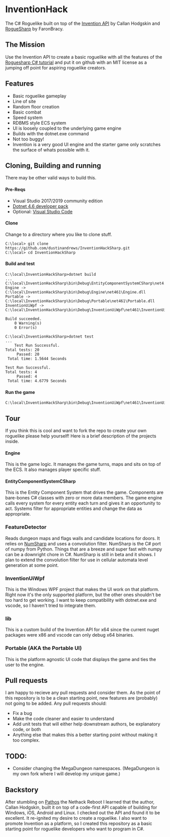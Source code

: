 # InventionHack
The C# Roguelike built on top of the [Invention API](https://gitlab.com/hodgskin-callan/Invention)  by Callan Hodgskin and [RogueSharp](https://github.com/FaronBracy/RogueSharp) by FaronBracy.
## The Mission
Use the Invention API to create a basic roguelike with all the features of the [Roguesharp C# tutorial](https://roguesharp.wordpress.com/) and put it on github with an MIT license as a jumping off point for aspiring roguelike creators.

## Features

 - Basic roguelike gameplay
 - Line of site
 - Random floor creation
 - Basic combat
 - Speed system
 - RDBMS style ECS system
 - UI is loosely coupled to the underlying game engine
 - Builds with the dotnet.exe command
 - Not too buggy!
 - Invention is a very good UI engine and the starter game only scratches the surface of whats possible with it.

## Cloning, Building and running
There may be other valid ways to build this.
#### Pre-Reqs

 - Visual Studio 2017/2019 community edition
 - [Dotnet 4.6 developer pack](https://www.microsoft.com/en-us/download/details.aspx?id=53321)
 - Optional: [Visual Studio Code](https://code.visualstudio.com/)

#### Clone

Change to a directory where you like to clone stuff.

    C:\local> git clone https://github.com/dustinandrews/InventionHackSharp.git
    C:\local> cd InventionHackSharp
    
    
#### Build and test
    C:\local\InventionHackSharp>dotnet build
    ...
    C:\local\InventionHackSharp\bin\Debug\EntityComponentSystemCSharp\net4.6.1\EntityComponentSystemCSharp.dll
    Engine -> C:\local\InventionHackSharp\bin\Debug\Engine\net461\Engine.dll
    Portable -> C:\local\InventionHackSharp\bin\Debug\Portable\net461\Portable.dll
    InventionUiWpf -> C:\local\InventionHackSharp\bin\Debug\InventionUiWpf\net461\InventionUiWpf.exe
    
    Build succeeded.
        0 Warning(s)
        0 Error(s)
        
    C:\local\InventionHackSharp>dotnet test
    ...
        Test Run Successful.
    Total tests: 20
         Passed: 20
     Total time: 1.5644 Seconds
    
    Test Run Successful.
    Total tests: 4
         Passed: 4
     Total time: 4.6779 Seconds
     
#### Run the game
    C:\local\InventionHackSharp\bin\Debug\InventionUiWpf\net461\InventionUiWpf.exe

## Tour
If you think this is cool and want to fork the repo to create your own roguelike please help yourself! Here is a brief description of the projects inside.
#### Engine
This is the game logic. It manages the game turns, maps and sits on top of the ECS. It also manages player specific stuff.
#### EntityComponentSystemCSharp
This is the Entity Component System that drives the game. Components are bare-bones C# classes with zero or more data members. The game engine calls every system for every entity each turn and gives it an opportunity to act. Systems filter for appropriate entities and change the data as appropriate.

### FeatureDetector
Reads dungeon maps and flags walls and candidate locations for doors. It relies on [NumSharp](https://github.com/SciSharp/NumSharp) and uses a convolution filter. NumSharp is the C# port of numpy from Python. Things that are a breeze and super fast with numpy can be a downright chore in C#. NumSharp is still in beta and it shows. I plan to extend the convolution filter for use in cellular automata level generation at some point.

### InventionUiWpf
This is the Windows WPF project that makes the UI work on that platform. Right now it's the only supported platform, but the other ones shouldn't be too hard to get working. I want to keep compatibility with dotnet.exe and vscode, so I haven't tried to integrate them.

### lib
This is a custom build of the Invention API for x64 since the current nuget packages were x86 and vscode can only debug x64 binaries.
### Portable (AKA the Portable UI)
This is the platform agnostic UI code that displays the game and ties the user to the engine.

## Pull requests
I am happy to recieve any pull requests and consider them. As the point of this repository is to be a clean starting point, new features are (probably) not going to be added. Any pull requests should:

 - Fix a bug
 - Make the code cleaner and easier to understand
 - Add unit tests that will either help downstream authors, be explanatory code, or both
 - Anything else that makes this a better starting point without making it too complex.

## TODO:

 - Consider changing the MegaDungeon namespaces. (MegaDungeon is my own fork where I will develop my unique game.)

## Backstory
After stumbling on [Pathos](https://pathos.azurewebsites.net/) the Nethack Reboot I learned that the author, Callan Hodgskin, built it on top of a code-first API capable of building for Windows, iOS, Android and Linux. I checked out the API and found it to be excellent. It re-ignited my desire to create a roguelike. I also want to promote Invention as a platform, so I created this repository as a basic starting point for roguelike developers who want to program in C#.
